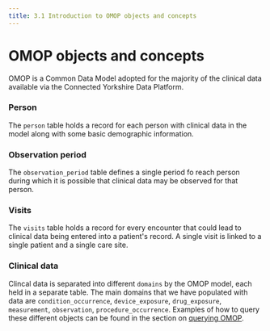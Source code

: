 ```yaml
---
title: 3.1 Introduction to OMOP objects and concepts
---
```


# OMOP objects and concepts

OMOP is a Common Data Model adopted for the majority of the clinical data available via the Connected Yorkshire Data Platform. 

### Person

The `person` table holds a record for each person with clinical data in the model along with some basic demographic information.

### Observation period

The `observation_period` table defines a single period fo reach person during which it is possible that clinical data may be observed for that person.

### Visits

The `visits` table holds a record for every encounter that could lead to clinical data being entered into a patient's record. A single visit is linked to a single patient and a single care site.

### Clinical data

Clincal data is separated into different `domains` by the OMOP model, each held in a separate table. The main domains that we have populated with data are `condition_occurrence`, `device_exposure`, `drug_exposure`, `measurement`, `observation`, `procedure_occurrence`. Examples of how to query these different objects can be found in the section on [querying OMOP](./3-2-querying-omop).



